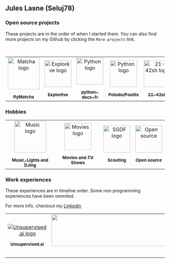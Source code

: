 ## Jules Lasne (Seluj78)

### Open source projects

These projects are in the order of when I started them. You can also find more projects on my Github by clicking the `More projects` link.

<!-- PROJECTS-LIST:START -->
<!-- prettier-ignore-start -->
<!-- markdownlint-disable -->
<table>
  <tr>
    <td align="center"><a href="https://juleslasne.com/projects/pymatcha"><img src="https://raw.githubusercontent.com/Seluj78/PyMatcha/dev/frontend/src/assets/logo.png" width="100px;" alt="Matcha logo"/><br /><sub><br/><b>PyMatcha</b></sub></a><br /></td>
    <td align="center"><a href="https://juleslasne.com/projects/exploreve"><img src="https://cdn.exploreve.fr/content/ballons/ballon_vert.svg" height="85px;" alt="Explorêve logo"/><br /><sub><br/><b>Explorêve</b></sub></a><br /></td>
    <td align="center"><a href="https://juleslasne.com/projects/python-docs-fr"><img src="https://upload.wikimedia.org/wikipedia/commons/thumb/c/c3/Python-logo-notext.svg/2000px-Python-logo-notext.svg.png" height="85px;" alt="Python logo"/><br /><sub><br/><b>python-docs-fr</b></sub></a><br /></td>
    <td align="center"><a href="https://juleslasne.com/projects/potodo-poutils"><img src="https://upload.wikimedia.org/wikipedia/commons/thumb/c/c3/Python-logo-notext.svg/2000px-Python-logo-notext.svg.png" height="85px;" alt="Python logo"/><br /><sub><br/><b>Potodo/Poutils</b></sub></a><br /></td>
    <td align="center"><a href="https://juleslasne.com/projects/21-42sh"><img src="https://lsimonne.github.io/cv/img/unix.png" height="85px;" alt="21-42sh logo"/><br /><sub><br/><b>21-42sh</b></sub></a><br /></td><br>
    <td align="center"><a href="https://github.com/seluj78"><img src="https://pngimg.com/uploads/github/github_PNG40.png" height="85px;" alt="Github logo"/><br /><sub><br/><b>More projects</b></sub></a><br /></td>
  </tr>
</table>
<!-- markdownlint-enable -->
<!-- prettier-ignore-end -->
<!-- PROJECTS-LIST:END -->

### Hobbies


<!-- HOBBIES-LIST:START -->
<!-- prettier-ignore-start -->
<!-- markdownlint-disable -->
<table>
  <tr>
    <td align="center"><a href="https://juleslasne.com/hobbies/music-lights-dj"><img src="https://www.onlinelogomaker.com/blog/wp-content/uploads/2017/06/music-logo-design.jpg" width="100px;" alt="Music logo"/><br /><sub><br/><b>Music, Lights and DJing</b></sub></a><br /></td>
    <td align="center"><a href="https://juleslasne.com/hobbies/movies-tvshows"><img src="https://cdn.dribbble.com/users/2264632/screenshots/6708631/final.gif" height="85px;" alt="Movies logo"/><br /><sub><br/><b>Movies and TV Shows</b></sub></a><br /></td>
    <td align="center"><a href="https://juleslasne.com/hobbies/scouting"><img src="https://pbs.twimg.com/profile_images/1132015563822247938/lD2yPA2O.png" height="85px;" alt="SGDF logo"/><br /><sub><br/><b>Scouting</b></sub></a><br /></td>
    <td align="center"><a href="https://juleslasne.com/hobbies/opensource"><img src="https://img2.freepng.fr/20180425/lye/kisspng-open-source-hardware-free-and-open-source-software-hardware-logo-5ae01ccc78a810.5545820415246368764942.jpg" height="85px;" alt="Open source" /><br /><sub><br/><b>Open source</b></sub></a><br /></td>
  </tr>
</table>
<!-- markdownlint-enable -->
<!-- prettier-ignore-end -->
<!-- HOBBIES-LIST:END -->

### Work experiences

These experiences are in timeline order. Some non programming experiences have been ommited.

For more info, checkout my [Linkedin](https://www.linkedin.com/in/jules-lasne/)

<!-- WORK-LIST:START -->
<!-- prettier-ignore-start -->
<!-- markdownlint-disable -->
<table>
  <tr>
    <td align="center"><a href="https://juleslasne.com/work/unsupervised"><img src="https://res-1.cloudinary.com/crunchbase-production/image/upload/c_lpad,h_256,w_256,f_auto,q_auto:eco/yh2a0gw0aoj1g81dkhpn" alt="Unsupervised.ai logo"/><br /><sub><br/><b>Unsupervised.ai</b></sub></a><br /></td>
    <td align="center"><a href="https://juleslasne.com/work/freelance"><img src="https://cdn.dribbble.com/users/1304441/screenshots/3659805/freelance_logo_dribbble.png?compress=1&resize=400x300" height="100px;" width="2000px;" alt="Freelance"/><br /><sub><br/><b>Freelance</b></sub></a><br /></td>
    <td align="center"><a href="https://juleslasne.com/work/teaching"><img src="https://upload.wikimedia.org/wikipedia/commons/thumb/c/c3/Python-logo-notext.svg/2000px-Python-logo-notext.svg.png" height="100px;" width="1500px;" alt="Python logo"/><br /><sub><br/><b>Teaching Python</b></sub></a><br /></td>
    <td align="center"><a href="https://juleslasne.com/work/matrice"><img src="https://upload.wikimedia.org/wikipedia/commons/3/3a/Matrice_logo.png" height="100px;" width="1700px;" alt="Matrice Logo"/><br /><sub><br/><b>Matrice</b></sub></a><br /></td>
    <td align="center"><a href="https://juleslasne.com/work/navee"><img src="https://pbs.twimg.com/profile_images/1125407159469137926/T3mav2bA.png" height="100px;" width="1700px;" alt="Navee logo"/><br /><sub><br/><b>Navee</b></sub></a><br /></td>
  </tr>
</table>
<!-- markdownlint-enable -->
<!-- prettier-ignore-end -->
<!-- WORK-LIST:END -->
